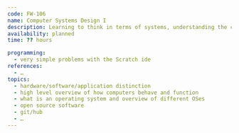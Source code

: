 ```yaml
---
code: FW-106
name: Computer Systems Design I
description: Learning to think in terms of systems, understanding the connection between hardware, software and application.
availability: planned
time: ?? hours

programming:
  - very simple problems with the Scratch ide
references:
  - …
topics:
  - hardware/software/application distinction
  - high level overview of how computers behave and function
  - what is an operating system and overview of different OSes
  - open source software
  - git/hub
  - …
---
```

